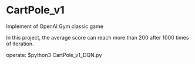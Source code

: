 # CartPole_v1
Implement of OpenAl Gym classic game

In this project, the average score can reach more than 200 after 1000 times of iteration.

operate:
$python3 CartPole_v1_DQN.py
